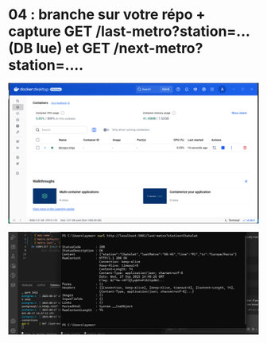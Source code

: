 
# 04 : branche sur votre répo + capture GET /last-metro?station=... (DB lue) et GET /next-metro?station=....

![app](assets/photo1.png)

![app](assets/photo2.png)
